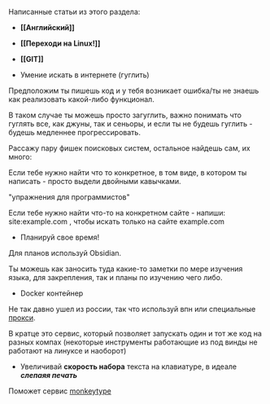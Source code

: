 Написанные статьи из этого раздела:

- **[[Английский]]**
- **[[Переходи на Linux!]]**
- **[[GIT]]**

- Умение искать в интернете (гуглить)

Предположим ты пишешь код и у тебя возникает ошибка/ты не знаешь как реализовать какой-либо функционал.

В таком случае ты можешь просто загуглить, важно понимать что гуглять все, как джуны, так и сеньоры, и если ты не будешь гуглить - будешь медленнее прогрессировать.

Рассажу пару фишек поисковых систем, остальное найдешь сам, их много:

Если тебе нужно найти что то конкретное, в том виде, в котором ты написать - просто выдели двойными кавычками.

"упражнения для программистов"

Если тебе нужно найти что-то на конкретном сайте - напиши:
site:example.com
, чтобы искать только на сайте example.com

- Планируй свое время!

Для планов используй Obsidian.

Ты можешь как заносить туда какие-то заметки по мере изучения языка, для закрепления, так и планы по изучению чего либо.

- Docker контейнер

Не так давно ушел из россии, так что используй впн или специальные [прокси](https://huecker.io/).

В кратце это сервис, который позволяет запускать один и тот же код на разных компах (некоторые инструменты работающие из под винды не работают на линуксе и наоборот)

- Увеличивай **скорость набора** текста на клавиатуре, в идеале ***слепаяя печать***

Поможет сервис [monkeytype](https://monkeytype.com/?customTheme=eyJjIjpbIiMyNDI0MzMiLCIjMDBiZjgwIiwiIzAwODA2YSIsIiM2NDY2ODAiLCIjMGYxMTFhIiwiI2E3YTFiMiIsIiM5OTNkNWMiLCIjNjYxZjQyIiwiIzk5M2Q1YyIsIiM2NjFmNDIiXX0=)